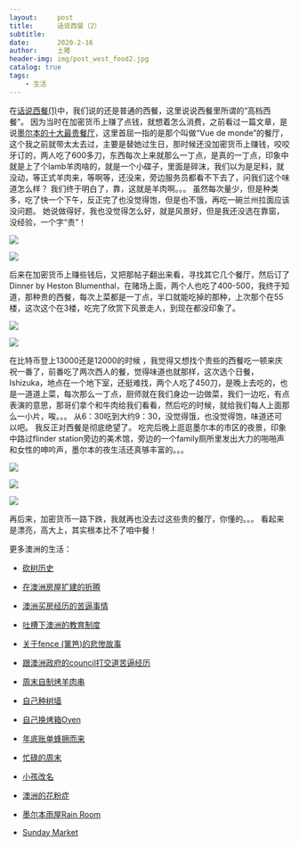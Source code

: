 ```yaml
---
layout:     post
title:      话说西餐（2）
subtitle:   
date:       2020-2-16
author:     土猪
header-img: img/post_west_food2.jpg
catalog: true
tags:
    - 生活
---
```


在[话说西餐(1)](http://livinginau.life/2018/08/06/%E8%AF%B4%E8%AF%B4%E8%A5%BF%E9%A4%901/)中，我们说的还是普通的西餐，这里说说西餐里所谓的“高档西餐”。 因为当时在加密货币上赚了点钱，就想着怎么消费，之前看过一篇文章，是说[墨尔本的十大最贵餐厅](https://www.aoweibang.com/view/32933029/)，这里首屈一指的是那个叫做“Vue de monde”的餐厅，这个我之前就带太太去过，主要是替她过生日，那时候还没加密货币上赚钱，咬咬牙订的，两人吃了600多刀，东西每次上来就那么一丁点，是真的一丁点，印象中就是上了个lamb羊肉啥的，就是一个小碟子，里面是碎沫，我们以为是足料，就没动，等正式羊肉来，等啊等，还没来，旁边服务员都看不下去了，问我们这个味道怎么样？ 我们终于明白了，靠，这就是羊肉啊。。。 虽然每次量少，但是种类多，吃了快一个下午，反正完了也没觉得饱，但是也不饿，再吃一碗兰州拉面应该没问题。 她说做得好，我也没觉得怎么好，就是风景好，但是我还没选在靠窗，没经验，一个字“贵”！ 

![](https://images.squarespace-cdn.com/content/v1/5d9d4901cff53e0601cbf233/1572411602919-U6CWI00C5SNYQXHI99RR/ke17ZwdGBToddI8pDm48kLkXF2pIyv_F2eUT9F60jBl7gQa3H78H3Y0txjaiv_0fDoOvxcdMmMKkDsyUqMSsMWxHk725yiiHCCLfrh8O1z4YTzHvnKhyp6Da-NYroOW3ZGjoBKy3azqku80C789l0iyqMbMesKd95J-X4EagrgU9L3Sa3U8cogeb0tjXbfawd0urKshkc5MgdBeJmALQKw/Vue-De-Monde-Apr-2018-Harvard-Wang-002+-+Table+7-Table+1.jpg?format=2500w)



![](https://media.timeout.com/images/105500250/630/472/image.jpg)

后来在加密货币上赚些钱后，又把那帖子翻出来看，寻找其它几个餐厅，然后订了Dinner by Heston Blumenthal，在赌场上面，两个人也吃了400-500，我终于知道，那种贵的西餐，每次上菜都是一丁点，半口就能吃掉的那种，上次那个在55楼，这次这个在3楼，吃完了欣赏下风景走人，到现在都没印象了。

![](https://www.harpersbazaararabia.com/public/images/2019/06/18/dinner-by-heston-blumenthal-7.jpg)



![](https://media.timeout.com/images/105447373/630/472/image.jpg)




在比特币登上13000还是12000的时候 ，我觉得又想找个贵些的西餐吃一顿来庆祝一番了，前番吃了两次西人的餐，觉得味道也就那样，这次选个日餐，Ishizuka，地点在一个地下室，还挺难找，两个人吃了450刀，是晚上去吃的，也是一道道上菜，每次那么一丁点，厨师就在我们身边一边做菜，我们一边吃，有点表演的意思，那哥们拿个和牛肉给我们看看，然后吃的时候，就给我们每人上面那么一小片，唉。。。  从6：30吃到大约9：30，没觉得饿，也没觉得饱，味道还可以吧。 我反正对西餐是彻底绝望了。 吃完后晚上逛逛墨尔本的市区的夜景，印象中路过flinder station旁边的美术馆，旁边的一个family厕所里发出大力的啪啪声和女性的呻吟声，墨尔本的夜生活还真够丰富的。。。

![](https://www.goodfood.com.au/content/dam/images/h/0/x/9/z/9/image.related.wideLandscape.460x259.h0xa09.png/1538631737506.jpg)

![](https://media.timeout.com/images/105268706/630/472/image.jpg)



![](https://www.goodfood.com.au/content/dam/images/h/1/c/a/e/t/image.related.wideLandscape.460x259.h1d5zn.png/1554350831316.jpg)

再后来，加密货币一路下跌，我就再也没去过这些贵的餐厅，你懂的。。。  看起来是漂亮，高大上，其实根本比不了咱中餐！



更多澳洲的生活：

- [砍树历史](http://livinginau.life/2019/12/29/%E7%A0%8D%E6%A0%91%E5%8E%86%E5%8F%B2/)

- [在澳洲房屋扩建的折腾](http://livinginau.life/2019/12/19/%E5%9C%A8%E6%BE%B3%E6%B4%B2%E6%88%BF%E5%B1%8B%E6%89%A9%E5%BB%BA%E7%9A%84%E6%8A%98%E8%85%BE/)

- 
  [澳洲买房经历的苦逼事情](http://livinginau.life/2019/12/18/%E6%BE%B3%E6%B4%B2%E4%B9%B0%E6%88%BF%E7%BB%8F%E5%8E%86%E7%9A%84%E8%8B%A6%E9%80%BC%E4%BA%8B%E6%83%85/)

- 
  [吐槽下澳洲的教育制度](http://livinginau.life/2019/12/13/%E5%90%90%E6%A7%BD%E6%BE%B3%E6%B4%B2%E6%95%99%E8%82%B2%E5%88%B6%E5%BA%A6/)

- [关于fence (篱笆)的悲惨故事](http://livinginau.life/2019/12/01/%E5%85%B3%E4%BA%8Efence%E7%9A%84%E6%82%B2%E6%83%A8%E6%95%85%E4%BA%8B/)

- [跟澳洲政府的council打交道苦逼经历](http://livinginau.life/2019/11/29/%E8%B7%9F%E6%BE%B3%E6%B4%B2%E6%94%BF%E5%BA%9C%E7%9A%84council%E6%89%93%E4%BA%A4%E9%81%93%E8%8B%A6%E9%80%BC%E7%BB%8F%E5%8E%86/)

- [周末自制烤羊肉串](http://livinginau.life/2014/03/03/%E5%91%A8%E6%9C%AB%E8%87%AA%E5%88%B6%E7%83%A4%E7%BE%8A%E8%82%89%E4%B8%B2/)

- [自己种树墙](http://livinginau.life/2020/03/10/%E8%87%AA%E5%B7%B1%E7%A7%8D%E6%A0%91%E5%A2%99/)

- [自己换烤箱Oven](http://livinginau.life/2020/02/12/%E8%87%AA%E5%B7%B1%E6%8D%A2oven/)

- [年底账单蜂拥而来](http://livinginau.life/2019/11/29/%E8%B4%A6%E5%8D%95%E8%9C%82%E6%8B%A5%E8%80%8C%E6%9D%A5/)

- [忙碌的周末](http://livinginau.life/2019/11/12/%E5%BF%99%E7%A2%8C%E7%9A%84%E5%91%A8%E6%9C%AB/)

- [小孩改名](http://livinginau.life/2019/11/10/%E5%B0%8F%E5%AD%A9%E6%94%B9%E5%90%8D/)

- [澳洲的花粉症](http://livinginau.life/2018/08/10/%E6%BE%B3%E6%B4%B2%E7%9A%84%E8%8A%B1%E7%B2%89%E7%97%87/)

- [墨尔本雨屋Rain Room](http://livinginau.life/2020/01/13/rain-room/)

- [Sunday Market](http://livinginau.life/2020/01/12/Sunday-Market/)